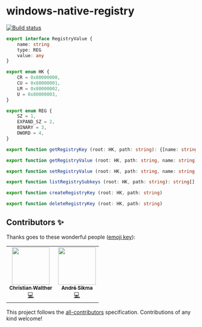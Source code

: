 # windows-native-registry
[![Build status](https://ci.appveyor.com/api/projects/status/6c27yfv8vkav1lw0?svg=true)](https://ci.appveyor.com/project/Eugeny/windows-native-registry)

```ts
export interface RegistryValue {
    name: string
    type: REG
    value: any
}

export enum HK {
    CR = 0x80000000,
    CU = 0x80000001,
    LM = 0x80000002,
    U = 0x80000003,
}

export enum REG {
    SZ = 1,
    EXPAND_SZ = 2,
    BINARY = 3,
    DWORD = 4,
}

export function getRegistryKey (root: HK, path: string): {[name: string]: RegistryValue}

export function getRegistryValue (root: HK, path: string, name: string): any

export function setRegistryValue (root: HK, path: string, name: string, type: REG, value: string): any

export function listRegistrySubkeys (root: HK, path: string): string[]

export function createRegistryKey (root: HK, path: string)

export function deleteRegistryKey (root: HK, path: string)
```

## Contributors ✨

Thanks goes to these wonderful people ([emoji key](https://allcontributors.org/docs/en/emoji-key)):

<!-- ALL-CONTRIBUTORS-LIST:START - Do not remove or modify this section -->
<!-- prettier-ignore-start -->
<!-- markdownlint-disable -->
<table>
  <tr>
    <td align="center"><a href="https://github.com/cwalther"><img src="https://avatars1.githubusercontent.com/u/234094?v=4?s=100" width="100px;" alt=""/><br /><sub><b>Christian Walther</b></sub></a><br /><a href="https://github.com/Eugeny/windows-native-registry/commits?author=cwalther" title="Code">💻</a></td>
    <td align="center"><a href="https://github.com/Sikkesoft"><img src="https://avatars.githubusercontent.com/u/11422479?v=4?s=100" width="100px;" alt=""/><br /><sub><b>André Sikma</b></sub></a><br /><a href="https://github.com/Eugeny/windows-native-registry/commits?author=Sikkesoft" title="Code">💻</a></td>
  </tr>
</table>

<!-- markdownlint-restore -->
<!-- prettier-ignore-end -->

<!-- ALL-CONTRIBUTORS-LIST:END -->

This project follows the [all-contributors](https://github.com/all-contributors/all-contributors) specification. Contributions of any kind welcome!
